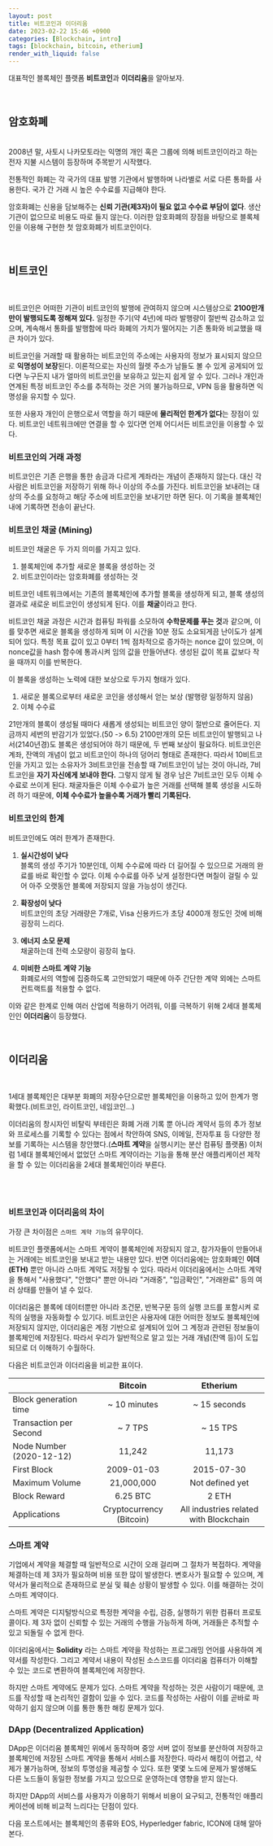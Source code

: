 ```yaml
---
layout: post
title: 비트코인과 이더리움
date: 2023-02-22 15:46 +0900
categories: [Blockchain, intro]
tags: [blockchain, bitcoin, etherium]
render_with_liquid: false
---
```


대표적인 블록체인 플랫폼 **비트코인**과 **이더리움**을 알아보자.

<br>

## 암호화폐

<br>
2008년 말, 사토시 나카모토라는 익명의 개인 혹은 그룹에 의해 비트코인이라고 하는 전자 지불 시스템이 등장하며 주목받기 시작했다.

전통적인 화폐는 각 국가의 대표 발행 기관에서 발행하며 나라별로 서로 다른 통화를 사용한다. 국가 간 거래 시 높은 수수료를 지급해야 한다.

암호화폐는 신용을 담보해주는 **신뢰 기관(제3자)이 필요 없고 수수료 부담이 없다**. 생산 기관이 없으므로 비용도 따로 들지 않는다. 이러한 암호화폐의 장점을 바탕으로 블록체인을 이용해 구현한 첫 암호화폐가 비트코인이다.

<br>

## 비트코인

<br>

비트코인은 어떠한 기관이 비트코인의 발행에 관여하지 않으며 시스템상으로 **2100만개만이 발행되도록 정해져 있다.** 일정한 주기(약 4년)에 따라 발행량이 절반씩 감소하고 있으며, 계속해서 통화를 발행함에 따라 화폐의 가치가 떨어지는 기존 통화와 비교했을 때 큰 차이가 있다.

비트코인을 거래할 때 활용하는 비트코인의 주소에는 사용자의 정보가 표시되지 않으므로 **익명성이 보장**된다. 이론적으로는 자신의 월렛 주소가 남들도 볼 수 있게 공게되어 있다면 누구든지 내가 얼마의 비트코인을 보유하고 있는지 쉽게 알 수 있다. 그러나 개인과 연계된 특정 비트코인 주소를 추적하는 것은 거의 불가능하므로, VPN 등을 활용하면 익명성을 유지할 수 있다.

또한 사용자 개인이 은행으로서 역할을 하기 때문에 **물리적인 한계가 없다**는 장점이 있다. 비트코인 네트워크에만 연결을 할 수 있다면 언제 어디서든 비트코인을 이용할 수 있다.

### 비트코인의 거래 과정

비트코인은 기존 은행을 통한 송금과 다르게 계좌라는 개념이 존재하지 않는다. 대신 각 사람은 비트코인을 저장하기 위해 하나 이상의 주소를 가진다. 비트코인을 보내려는 대상의 주소를 요청하고 해당 주소에 비트코인을 보내기만 하면 된다. 이 기록을 블록체인 내에 기록하면 전송이 끝난다.

### 비트코인 채굴 (Mining)

비트코인 채굴은 두 가지 의미를 가지고 있다.

1. 블록체인에 추가할 새로운 블록을 생성하는 것
2. 비트코인이라는 암호화폐를 생성하는 것

비트코인 네트워크에서는 기존의 블록체인에 추가할 블록을 생성하게 되고, 블록 생성의 결과로 새로운 비트코인이 생성되게 된다. 이를 **채굴**이라고 한다.

비트코인 채굴 과정은 시간과 컴퓨팅 파워를 소모하여 **수학문제를 푸는 것**과 같으며, 이를 맞추면 새로운 블록을 생성하게 되며 이 시간을 10분 정도 소요되게끔 난이도가 설계되어 있다. 특정 목표 값이 있고 0부터 1씩 점차적으로 증가하는 nonce 값이 있으며, 이 nonce값을 hash 함수에 통과시켜 임의 값을 만들어낸다. 생성된 값이 목표 값보다 작을 때까지 이를 반복한다.

이 블록을 생성하는 노력에 대한 보상으로 두가지 형태가 있다.

1. 새로운 블록으로부터 새로운 코인을 생성해서 얻는 보상 (발행량 일정하지 않음)
2. 이체 수수료

21만개의 블록이 생성될 때마다 새롭게 생성되는 비트코인 양이 절반으로 줄어든다. 지금까지 세번의 반감기가 있었다.(50 -> 6.5) 2100만개의 모든 비트코인이 발행되고 나서(2140년경)도 블록은 생성되어야 하기 때문에, 두 번째 보상이 필요하다. 비트코인은 계좌, 잔액의 개념이 없고 비트코인이 하나의 덩어리 형태로 존재한다. 따라서 10비트코인을 가지고 있는 소유자가 3비트코인을 전송할 때 7비트코인이 남는 것이 아니라, 7비트코인을 **자기 자신에게 보내야 한다.** 그렇지 않게 될 경우 남은 7비트코인 모두 이체 수수료로 쓰이게 된다. 채굴자들은 이체 수수료가 높은 거래를 선택해 블록 생성을 시도하려 하기 때문에, **이체 수수료가 높을수록 거래가 빨리 기록된다.**

### 비트코인의 한계

비트코인에도 여러 한계가 존재한다.

1. **실시간성이 낮다**<br>
   블록의 생성 주기가 10분인데, 이체 수수료에 따라 더 길어질 수 있으므로 거래의 완료를 바로 확인할 수 없다. 이체 수수료를 아주 낮게 설정한다면 며칠이 걸릴 수 있어 아주 오랫동안 블록에 저장되지 않을 가능성이 생긴다.

2. **확장성이 낮다**<br>
   비트코인의 초당 거래량은 7개로, Visa 신용카드가 초당 4000개 정도인 것에 비해 굉장히 느리다.

3. **에너지 소모 문제**<br>
   채굴하는데 전력 소모량이 굉장히 높다.

4. **미비한 스마트 계약 기능**<br>
   화폐로서의 역할에 집중하도록 고안되었기 때문에 아주 간단한 계약 외에는 스마트 컨트랙트를 적용할 수 없다.

이와 같은 한계로 인해 여러 산업에 적용하기 어려워, 이를 극복하기 위해 2세대 블록체인인 **이더리움**이 등장했다.

<br>

## 이더리움

<br>

1세대 블록체인은 대부분 화폐의 저장수단으로만 블록체인을 이용하고 있어 한계가 명확했다.(비트코인, 라이트코인, 네임코인...)

이더리움의 창시자인 비탈릭 부테린은 화폐 거래 기록 뿐 아니라 계약서 등의 추가 정보와 프로세스를 기록할 수 있다는 점에서 착안하여 SNS, 이메일, 전자투표 등 다양한 정보를 기록하는 시스템을 창안했다.(**스마트 계약**을 실행시키는 분산 컴퓨팅 플랫폼) 이처럼 1세대 블록체인에서 없었던 스마트 계약이라는 기능을 통해 분산 애플리케이션 제작을 할 수 있는 이더리움을 2세대 블록체인이라 부른다.

<br><br>

### 비트코인과 이더리움의 차이

가장 큰 차이점은 `스마트 계약 기능`의 유무이다.

비트코인 플랫폼에서는 스마트 계약이 블록체인에 저장되지 않고, 참가자들이 만들어내는 거래에는 비트코인을 보내고 받는 내용만 있다. 반면 이더리움에는 암호화폐인 **이더(ETH)** 뿐만 아니라 스마트 계약도 저장될 수 있다. 따라서 이더리움에서는 스마트 계약을 통해서 "사용했다", "안했다" 뿐만 아니라 "거래중", "입금확인", "거래완료" 등의 여러 상태를 만들어 낼 수 있다.

이더리움은 블록에 데이터뿐만 아니라 조건문, 반복구문 등의 실행 코드를 포함시켜 로직의 실행을 자동화할 수 있기다. 비트코인은 사용자에 대한 어떠한 정보도 블록체인에 저장되지 않지만, 이더리움은 계정 기반으로 설계되어 있어 그 계정과 관련된 정보들이 블록체인에 저장된다. 따라서 우리가 일반적으로 알고 있는 거래 개념(잔액 등)이 도입되므로 더 이해하기 수월하다.

다음은 비트코인과 이더리움을 비교한 표이다.

|                          |         Bitcoin          |                Etherium                |
| ------------------------ | :----------------------: | :------------------------------------: |
| Block generation time    |       ~ 10 minutes       |              ~ 15 seconds              |
| Transaction per Second   |         ~ 7 TPS          |                ~ 15 TPS                |
| Node Number (2020-12-12) |          11,242          |                 11,173                 |
| First Block              |        2009-01-03        |               2015-07-30               |
| Maximum Volume           |        21,000,000        |            Not defined yet             |
| Block Reward             |         6.25 BTC         |                 2 ETH                  |
| Applications             | Cryptocurrency (Bitcoin) | All industries related with Blockchain |

### 스마트 계약

기업에서 계약을 체결할 때 일반적으로 시간이 오래 걸리며 그 절차가 복접하다. 계약을 체결하는데 제 3자가 필요하며 비용 또한 많이 발생한다. 변호사가 필요할 수 있으며, 계약서가 물리적으로 존재하므로 분실 및 훼손 상황이 발생할 수 있다. 이를 해결하는 것이 스마트 계약이다.

스마트 계약은 디지털방식으로 특정한 계약을 수립, 검증, 실행하기 위한 컴퓨터 프로토콜이다. 제 3자 없이 신뢰할 수 있는 거래의 수행을 가능하게 하며, 거래들은 추적할 수 있고 되돌릴 수 없게 한다.

이더리움에서는 **Solidity** 라는 스마트 계약을 작성하는 프로그래밍 언어를 사용하여 계약서를 작성한다. 그리고 계약서 내용이 작성된 소스코드를 이더리움 컴퓨터가 이해할 수 있는 코드로 변환하여 블록체인에 저장한다.

하지만 스마트 계약에도 문제가 있다. 스마트 계약을 작성하는 것은 사람이기 때문에, 코드를 작성할 때 논리적인 결함이 있을 수 있다. 코드를 작성하는 사람이 이를 곧바로 파악하기 쉽지 않으며 이를 통한 통한 해킹 문제가 있다.

### DApp (Decentralized Application)

DApp은 이더리움 블록체인 위에서 동작하며 중앙 서버 없이 정보를 분산하여 저장하고 블록체인에 저장된 스마트 계약을 통해서 서비스를 저장한다. 따라서 해킹이 어렵고, 삭제가 불가능하며, 정보의 투명성을 제공할 수 있다. 또한 몇몇 노드에 문제가 발생해도 다른 노드들이 동일한 정보를 가지고 있으므로 운영하는데 영향을 받지 않는다.

하지만 DApp의 서비스를 사용자가 이용하기 위해서 비용이 요구되고, 전통적인 애플리케이션에 비해 비교적 느리다는 단점이 있다.

다음 포스트에서는 블록체인의 종류와 EOS, Hyperledger fabric, ICON에 대해 알아본다.
